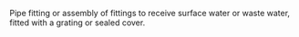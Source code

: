 ﻿Pipe fitting or assembly of fittings to receive surface water or waste water, fitted with a grating or sealed cover.
